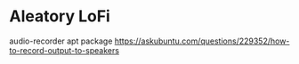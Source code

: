 
# Aleatory LoFi
audio-recorder apt package
https://askubuntu.com/questions/229352/how-to-record-output-to-speakers
